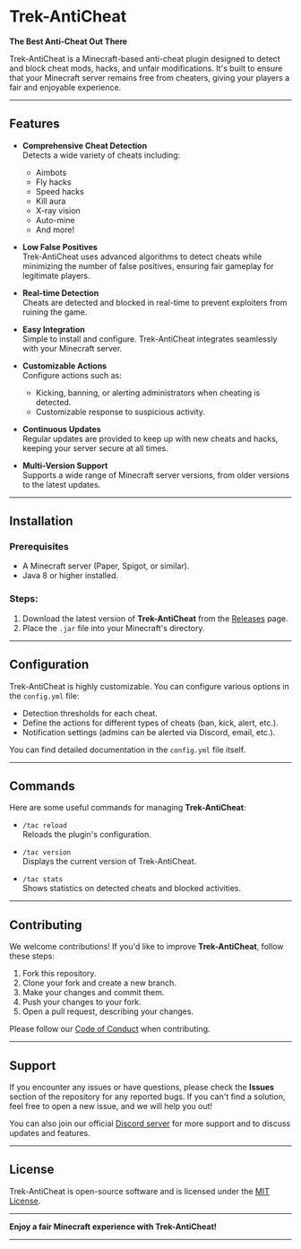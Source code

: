 # **Trek-AntiCheat**  
**The Best Anti-Cheat Out There**

Trek-AntiCheat is a Minecraft-based anti-cheat plugin designed to detect and block cheat mods, hacks, and unfair modifications. It's built to ensure that your Minecraft server remains free from cheaters, giving your players a fair and enjoyable experience.

---

## **Features**

- **Comprehensive Cheat Detection**  
  Detects a wide variety of cheats including:
  - Aimbots
  - Fly hacks
  - Speed hacks
  - Kill aura
  - X-ray vision
  - Auto-mine
  - And more!

- **Low False Positives**  
  Trek-AntiCheat uses advanced algorithms to detect cheats while minimizing the number of false positives, ensuring fair gameplay for legitimate players.

- **Real-time Detection**  
  Cheats are detected and blocked in real-time to prevent exploiters from ruining the game.

- **Easy Integration**  
  Simple to install and configure. Trek-AntiCheat integrates seamlessly with your Minecraft server.

- **Customizable Actions**  
  Configure actions such as:
  - Kicking, banning, or alerting administrators when cheating is detected.
  - Customizable response to suspicious activity.

- **Continuous Updates**  
  Regular updates are provided to keep up with new cheats and hacks, keeping your server secure at all times.

- **Multi-Version Support**  
  Supports a wide range of Minecraft server versions, from older versions to the latest updates.

---

## **Installation**

### Prerequisites
- A Minecraft server (Paper, Spigot, or similar).
- Java 8 or higher installed.

### Steps:
1. Download the latest version of **Trek-AntiCheat** from the [Releases](https://github.com/United-fs/Trek-Anticheat) page.
2. Place the `.jar` file into your Minecraft's directory.

---

## **Configuration**

Trek-AntiCheat is highly customizable. You can configure various options in the `config.yml` file:
- Detection thresholds for each cheat.
- Define the actions for different types of cheats (ban, kick, alert, etc.).
- Notification settings (admins can be alerted via Discord, email, etc.).

You can find detailed documentation in the `config.yml` file itself.

---

## **Commands**

Here are some useful commands for managing **Trek-AntiCheat**:

- `/tac reload`  
  Reloads the plugin's configuration.

- `/tac version`  
  Displays the current version of Trek-AntiCheat.

- `/tac stats`  
  Shows statistics on detected cheats and blocked activities.

---

## **Contributing**

We welcome contributions! If you'd like to improve **Trek-AntiCheat**, follow these steps:

1. Fork this repository.
2. Clone your fork and create a new branch.
3. Make your changes and commit them.
4. Push your changes to your fork.
5. Open a pull request, describing your changes.

Please follow our [Code of Conduct](#) when contributing.

---

## **Support**

If you encounter any issues or have questions, please check the **Issues** section of the repository for any reported bugs. If you can't find a solution, feel free to open a new issue, and we will help you out!

You can also join our official [Discord server](#) for more support and to discuss updates and features.

---

## **License**

Trek-AntiCheat is open-source software and is licensed under the [MIT License](LICENSE).

---

**Enjoy a fair Minecraft experience with Trek-AntiCheat!**

---
